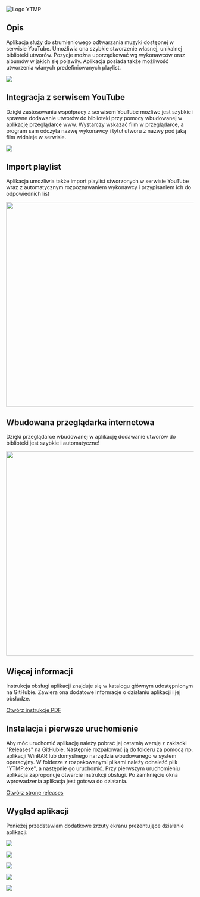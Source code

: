 ![Logo YTMP](/images/logo.png)

## Opis
Aplikacja służy do strumieniowego odtwarzania muzyki dostępnej w serwisie YouTube. Umożliwia ona szybkie stworzenie własnej, unikalnej biblioteki utworów. Pozycje można uporządkować wg wykonawców oraz albumów w jakich się pojawiły. Aplikacja posiada także możliwość utworzenia włanych predefiniowanych playlist.

<img src="images/ytmp1.png"></img>

## Integracja z serwisem YouTube
Dzięki zastosowaniu współpracy z serwisem YouTube możliwe jest szybkie i sprawne dodawanie utworów do biblioteki przy pomocy wbudowanej w aplikację przeglądarce www. Wystarczy wskazać film w przeglądarce, a program sam odczyta nazwę wykonawcy i tytuł utworu z nazwy pod jaką film widnieje w serwisie.

<img src="images/ytmp3.png"></img>

## Import playlist
Aplikacja umożliwia także import playlist stworzonych w serwisie YouTube wraz z automatycznym rozpoznawaniem wykonawcy i przypisaniem ich do odpowiednich list

<img src="images/ytmp4.png" width="550px"></img>

## Wbudowana przeglądarka internetowa
Dzięki przeglądarce wbudowanej w aplikację dodawanie utworów do biblioteki jest szybkie i automatyczne!

<img src="images/ytmp2.png" width="550px"></img>

## Więcej informacji
Instrukcja obsługi aplikacji znajduje się w katalogu głównym udostępnionym na GitHubie. Zawiera ona dodatowe informacje o działaniu aplikacji i jej obsłudze.

[Otwórz instrukcje PDF](https://github.com/adan2013/YTMP/blob/master/instrukcja.pdf)

## Instalacja i pierwsze uruchomienie
Aby móc uruchomić aplikację należy pobrać jej ostatnią wersję z zakładki "Releases" na GitHubie. Następnie rozpakować ją do folderu za pomocą np. aplikacji WinRAR lub domyślnego narzędzia wbudowanego w system operacyjny. W folderze z rozpakowanymi plikami należy odnaleźć plik "YTMP.exe", a następnie go uruchomić. Przy pierwszym uruchomieniu aplikacja zaproponuje otwarcie instrukcji obsługi. Po zamknięciu okna wprowadzenia aplikacja jest gotowa do działania.

[Otwórz stronę releases](https://github.com/adan2013/YTMP/releases)

## Wygląd aplikacji
Ponieżej przedstawiam dodatkowe zrzuty ekranu prezentujące działanie aplikacji:

<img src="images/ytmp7.png"></img>

<img src="images/ytmp8.png"></img>

<img src="images/ytmp9.png"></img>

<img src="images/ytmp5.png"></img>

<img src="images/ytmp6.png"></img>
